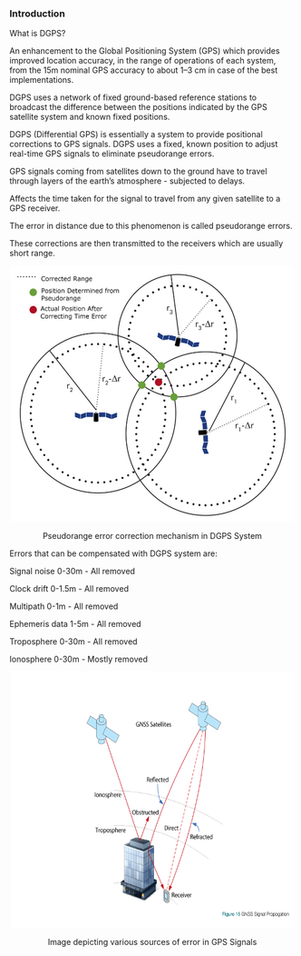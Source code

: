 ### Introduction

What is DGPS?

An enhancement to the Global Positioning System (GPS) which provides improved location accuracy, in the range of operations of each system, from the 15m nominal GPS accuracy to about 1–3 cm in case of the best implementations.

DGPS uses a network of fixed ground-based reference stations to broadcast the difference between the positions indicated by the GPS satellite system and known fixed positions.

DGPS (Differential GPS) is essentially a system to provide positional corrections to GPS signals. DGPS uses a fixed, known position to adjust real-time GPS signals to eliminate pseudorange errors.

GPS signals coming from satellites down to the ground have to travel through layers of the earth’s atmosphere - subjected to delays.

Affects the time taken for the signal to travel from any given satellite to a GPS receiver.

The error in distance due to this phenomenon is called pseudorange errors.

These corrections are then transmitted to the receivers which are usually short range.

<center>
  
  <img src="images/th1.png" width="500" height="450" alt="Pseudorange error correction mechanism in DGPS System" />
  
  Pseudorange error correction mechanism in DGPS System
  
</center>


Errors that can be compensated with DGPS system are:

Signal noise 0-30m - All removed

Clock drift 0-1.5m - All removed

Multipath 0-1m - All removed

Ephemeris data 1-5m - All removed

Troposphere 0-30m - All removed

Ionosphere 0-30m - Mostly removed

<center>

<img src="images/th2.png" width="500" height="450" alt="Image depicting various sources of error in GPS Signals" />
  
 Image depicting various sources of error in GPS Signals
  
 </center>
